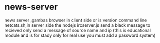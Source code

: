 # news-server
news server ,gambas browser in client side or is version command line netcats.sh,in server side the nodejs ircserver.js send a black message
to recieved only send a message of source name and ip
(this is educational module and is for stady only for real use you must add a password system)
